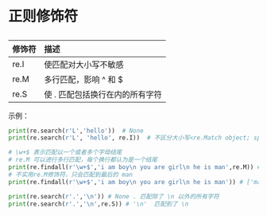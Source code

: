 # 正则修饰符



## 



| 修饰符 | 描述                            |
| :----- | :------------------------------ |
| re.I   | 使匹配对大小写不敏感            |
| re.M   | 多行匹配，影响 ^ 和 $           |
| re.S   | 使 . 匹配包括换行在内的所有字符 |

示例：

```python
print(re.search(r'L','hello'))  # None
print(re.search(r'L', 'hello', re.I))  # 不区分大小写<re.Match object; span=(2, 3), match='l'>

# \w+$ 表示匹配以一个或者多个字母结尾
# re.M 可以进行多行匹配，每个换行都认为是一个结尾
print(re.findall(r'\w+$','i am boy\n you are girl\n he is man',re.M)) # ['boy', 'girl', 'man']
# 不实用re.M修饰符，只会匹配到最后的 man
print(re.findall(r'\w+$','i am boy\n you are girl\n he is man')) # ['man']

print(re.search(r'.','\n')) # None . 匹配除了 \n 以外的所有字符
print(re.search(r'.','\n',re.S)) # '\n'  匹配到了 \n
```



